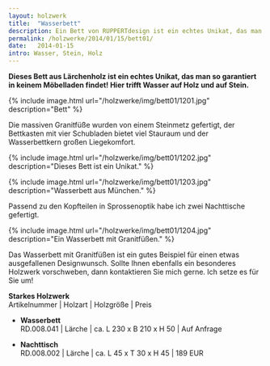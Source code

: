 ```yaml
---
layout: holzwerk
title:  "Wasserbett"
description: Ein Bett von RUPPERTdesign ist ein echtes Unikat, das man so garantiert in keinem Möbelladen findet! Hier trifft Holz auf Wasser und auf Stein.
permalink: /holzwerke/2014/01/15/bett01/
date:   2014-01-15
intro: Wasser, Stein, Holz
---
```


**Dieses Bett aus Lärchenholz ist ein echtes Unikat, 
das man so garantiert in keinem Möbelladen findet! 
Hier trifft Wasser auf Holz und auf Stein.**

{% include image.html url="/holzwerke/img/bett01/1201.jpg" description="Bett" %}

Die massiven Granitfüße wurden von einem Steinmetz gefertigt, 
der Bettkasten mit vier Schubladen bietet viel Stauraum und 
der Wasserbettkern großen Liegekomfort.

{% include image.html url="/holzwerke/img/bett01/1202.jpg" description="Dieses Bett ist ein Unikat." %} 

{% include image.html url="/holzwerke/img/bett01/1203.jpg" description="Wasserbett aus München." %}

Passend zu den Kopfteilen in Sprossenoptik habe ich zwei Nachttische gefertigt.

{% include image.html url="/holzwerke/img/bett01/1204.jpg" description="Ein Wasserbett mit Granitfüßen." %}

Das Wasserbett mit Granitfüßen ist ein gutes Beispiel für 
einen etwas ausgefallenen Designwunsch. 
Sollte Ihnen ebenfalls ein besonderes Holzwerk vorschweben, 
dann kontaktieren Sie mich gerne. Ich setze es für Sie um!


**Starkes Holzwerk**   
Artikelnummer \| Holzart \| Holzgröße \| Preis

* **Wasserbett**  
	RD.008.041  \| 	Lärche \| ca. L 230 x B 210 x H  50 \| Auf Anfrage
	
* **Nachttisch**       
	RD.008.002  \| 	Lärche \| ca. L 45 x T 30 x H 45 \| 189 EUR





 

 
 
 

